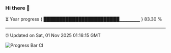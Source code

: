 ### Hi there 👋

⏳ Year progress { ████████████████████████▁▁▁▁▁▁ } 83.30 %

---

⏰ Updated on Sat, 01 Nov 2025 01:16:15 GMT

![Progress Bar CI](https://github.com/liununu/liununu/workflows/Progress%20Bar%20CI/badge.svg)
